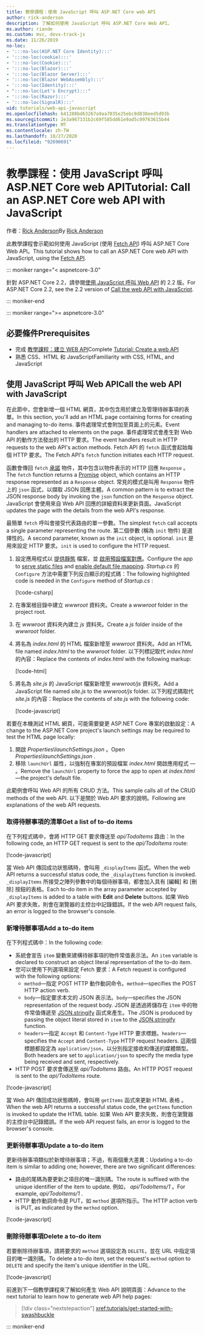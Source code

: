 ```yaml
---
title: 教學課程：使用 JavaScript 呼叫 ASP.NET Core web API
author: rick-anderson
description: 了解如何使用 JavaScript 呼叫 ASP.NET Core Web API。
ms.author: riande
ms.custom: mvc, devx-track-js
ms.date: 11/26/2019
no-loc:
- ':::no-loc(ASP.NET Core Identity):::'
- ':::no-loc(cookie):::'
- ':::no-loc(Cookie):::'
- ':::no-loc(Blazor):::'
- ':::no-loc(Blazor Server):::'
- ':::no-loc(Blazor WebAssembly):::'
- ':::no-loc(Identity):::'
- ":::no-loc(Let's Encrypt):::"
- ':::no-loc(Razor):::'
- ':::no-loc(SignalR):::'
uid: tutorials/web-api-javascript
ms.openlocfilehash: b41288bd63267a9aa7035e25ebc8d838eed5d93b
ms.sourcegitcommit: 2e3a967331b2c69f585dd61e9ad5c09763615b44
ms.translationtype: MT
ms.contentlocale: zh-TW
ms.lasthandoff: 10/27/2020
ms.locfileid: "92690691"
---
```

# <a name="tutorial-call-an-aspnet-core-web-api-with-javascript"></a><span data-ttu-id="319a1-103">教學課程：使用 JavaScript 呼叫 ASP.NET Core web API</span><span class="sxs-lookup"><span data-stu-id="319a1-103">Tutorial: Call an ASP.NET Core web API with JavaScript</span></span>

<span data-ttu-id="319a1-104">作者：[Rick Anderson](https://twitter.com/RickAndMSFT)</span><span class="sxs-lookup"><span data-stu-id="319a1-104">By [Rick Anderson](https://twitter.com/RickAndMSFT)</span></span>

<span data-ttu-id="319a1-105">此教學課程會示範如何使用 JavaScript (使用 [Fetch API](https://developer.mozilla.org/docs/Web/API/Fetch_API)) 呼叫 ASP.NET Core Web API。</span><span class="sxs-lookup"><span data-stu-id="319a1-105">This tutorial shows how to call an ASP.NET Core web API with JavaScript, using the [Fetch API](https://developer.mozilla.org/docs/Web/API/Fetch_API).</span></span>

::: moniker range="< aspnetcore-3.0"

<span data-ttu-id="319a1-106">針對 ASP.NET Core 2.2，請參閱[使用 JavaScript 呼叫 Web API](xref:tutorials/first-web-api#call-the-web-api-with-javascript) 的 2.2 版。</span><span class="sxs-lookup"><span data-stu-id="319a1-106">For ASP.NET Core 2.2, see the 2.2 version of [Call the web API with JavaScript](xref:tutorials/first-web-api#call-the-web-api-with-javascript).</span></span>

::: moniker-end

::: moniker range=">= aspnetcore-3.0"

## <a name="prerequisites"></a><span data-ttu-id="319a1-107">必要條件</span><span class="sxs-lookup"><span data-stu-id="319a1-107">Prerequisites</span></span>

* <span data-ttu-id="319a1-108">完成 [教學課程：建立 WEB API](xref:tutorials/first-web-api)</span><span class="sxs-lookup"><span data-stu-id="319a1-108">Complete [Tutorial: Create a web API](xref:tutorials/first-web-api)</span></span>
* <span data-ttu-id="319a1-109">熟悉 CSS、HTML 和 JavaScript</span><span class="sxs-lookup"><span data-stu-id="319a1-109">Familiarity with CSS, HTML, and JavaScript</span></span>

## <a name="call-the-web-api-with-javascript"></a><span data-ttu-id="319a1-110">使用 JavaScript 呼叫 Web API</span><span class="sxs-lookup"><span data-stu-id="319a1-110">Call the web API with JavaScript</span></span>

<span data-ttu-id="319a1-111">在此節中，您會新增一個 HTML 網頁，其中包含用於建立及管理待辦事項的表單。</span><span class="sxs-lookup"><span data-stu-id="319a1-111">In this section, you'll add an HTML page containing forms for creating and managing to-do items.</span></span> <span data-ttu-id="319a1-112">事件處理常式會附加至頁面上的元素。</span><span class="sxs-lookup"><span data-stu-id="319a1-112">Event handlers are attached to elements on the page.</span></span> <span data-ttu-id="319a1-113">事件處理常式會產生對 Web API 的動作方法發出的 HTTP 要求。</span><span class="sxs-lookup"><span data-stu-id="319a1-113">The event handlers result in HTTP requests to the web API's action methods.</span></span> <span data-ttu-id="319a1-114">Fetch API 的 `fetch` 函式會起始每個 HTTP 要求。</span><span class="sxs-lookup"><span data-stu-id="319a1-114">The Fetch API's `fetch` function initiates each HTTP request.</span></span>

<span data-ttu-id="319a1-115">函數會傳回 `fetch` [承諾](https://developer.mozilla.org/docs/Web/JavaScript/Reference/Global_Objects/Promise) 物件，其中包含以物件表示的 HTTP 回應 `Response` 。</span><span class="sxs-lookup"><span data-stu-id="319a1-115">The `fetch` function returns a [Promise](https://developer.mozilla.org/docs/Web/JavaScript/Reference/Global_Objects/Promise) object, which contains an HTTP response represented as a `Response` object.</span></span> <span data-ttu-id="319a1-116">常見的模式是叫用 `Response` 物件上的 `json` 函式，以擷取 JSON 回應主體。</span><span class="sxs-lookup"><span data-stu-id="319a1-116">A common pattern is to extract the JSON response body by invoking the `json` function on the `Response` object.</span></span> <span data-ttu-id="319a1-117">JavaScript 會使用來自 Web API 回應的詳細資料來更新頁面。</span><span class="sxs-lookup"><span data-stu-id="319a1-117">JavaScript updates the page with the details from the web API's response.</span></span>

<span data-ttu-id="319a1-118">最簡單 `fetch` 呼叫會接受代表路由的單一參數。</span><span class="sxs-lookup"><span data-stu-id="319a1-118">The simplest `fetch` call accepts a single parameter representing the route.</span></span> <span data-ttu-id="319a1-119">第二個參數 (稱為 `init` 物件) 是選擇性的。</span><span class="sxs-lookup"><span data-stu-id="319a1-119">A second parameter, known as the `init` object, is optional.</span></span> <span data-ttu-id="319a1-120">`init` 是用來設定 HTTP 要求。</span><span class="sxs-lookup"><span data-stu-id="319a1-120">`init` is used to configure the HTTP request.</span></span>

1. <span data-ttu-id="319a1-121">設定應用程式以 [提供靜態](/dotnet/api/microsoft.aspnetcore.builder.staticfileextensions.usestaticfiles#Microsoft_AspNetCore_Builder_StaticFileExtensions_UseStaticFiles_Microsoft_AspNetCore_Builder_IApplicationBuilder_) 檔案，並 [啟用預設檔案對應](/dotnet/api/microsoft.aspnetcore.builder.defaultfilesextensions.usedefaultfiles#Microsoft_AspNetCore_Builder_DefaultFilesExtensions_UseDefaultFiles_Microsoft_AspNetCore_Builder_IApplicationBuilder_)。</span><span class="sxs-lookup"><span data-stu-id="319a1-121">Configure the app to [serve static files](/dotnet/api/microsoft.aspnetcore.builder.staticfileextensions.usestaticfiles#Microsoft_AspNetCore_Builder_StaticFileExtensions_UseStaticFiles_Microsoft_AspNetCore_Builder_IApplicationBuilder_) and [enable default file mapping](/dotnet/api/microsoft.aspnetcore.builder.defaultfilesextensions.usedefaultfiles#Microsoft_AspNetCore_Builder_DefaultFilesExtensions_UseDefaultFiles_Microsoft_AspNetCore_Builder_IApplicationBuilder_).</span></span> <span data-ttu-id="319a1-122">*Startup.cs* 的 `Configure` 方法中需要下列反白顯示的程式碼：</span><span class="sxs-lookup"><span data-stu-id="319a1-122">The following highlighted code is needed in the `Configure` method of *Startup.cs* :</span></span>

    [!code-csharp[](first-web-api/samples/3.0/TodoApi/StartupJavaScript.cs?highlight=8-9&name=snippet_configure)]

1. <span data-ttu-id="319a1-123">在專案根目錄中建立 *wwwroot* 資料夾。</span><span class="sxs-lookup"><span data-stu-id="319a1-123">Create a *wwwroot* folder in the project root.</span></span>

1. <span data-ttu-id="319a1-124">在 *wwwroot* 資料夾內建立 *js* 資料夾。</span><span class="sxs-lookup"><span data-stu-id="319a1-124">Create a *js* folder inside of the *wwwroot* folder.</span></span>

1. <span data-ttu-id="319a1-125">將名為 *index.html* 的 HTML 檔案新增至 *wwwroot* 資料夾。</span><span class="sxs-lookup"><span data-stu-id="319a1-125">Add an HTML file named *index.html* to the *wwwroot* folder.</span></span> <span data-ttu-id="319a1-126">以下列標記取代 *index.html* 的內容：</span><span class="sxs-lookup"><span data-stu-id="319a1-126">Replace the contents of *index.html* with the following markup:</span></span>

    [!code-html[](first-web-api/samples/3.0/TodoApi/wwwroot/index.html)]

1. <span data-ttu-id="319a1-127">將名為 *site.js* 的 JavaScript 檔案新增至 *wwwroot/js* 資料夾。</span><span class="sxs-lookup"><span data-stu-id="319a1-127">Add a JavaScript file named *site.js* to the *wwwroot/js* folder.</span></span> <span data-ttu-id="319a1-128">以下列程式碼取代 *site.js* 的內容：</span><span class="sxs-lookup"><span data-stu-id="319a1-128">Replace the contents of *site.js* with the following code:</span></span>

    [!code-javascript[](first-web-api/samples/3.0/TodoApi/wwwroot/js/site.js?name=snippet_SiteJs)]

<span data-ttu-id="319a1-129">若要在本機測試 HTML 網頁，可能需要變更 ASP.NET Core 專案的啟動設定：</span><span class="sxs-lookup"><span data-stu-id="319a1-129">A change to the ASP.NET Core project's launch settings may be required to test the HTML page locally:</span></span>

1. <span data-ttu-id="319a1-130">開啟 *Properties\launchSettings.json* 。</span><span class="sxs-lookup"><span data-stu-id="319a1-130">Open *Properties\launchSettings.json* .</span></span>
1. <span data-ttu-id="319a1-131">移除 `launchUrl` 屬性，以強制在專案的預設檔案 *index.html* 開啟應用程式 &mdash; 。</span><span class="sxs-lookup"><span data-stu-id="319a1-131">Remove the `launchUrl` property to force the app to open at *index.html*&mdash;the project's default file.</span></span>

<span data-ttu-id="319a1-132">此範例會呼叫 Web API 的所有 CRUD 方法。</span><span class="sxs-lookup"><span data-stu-id="319a1-132">This sample calls all of the CRUD methods of the web API.</span></span> <span data-ttu-id="319a1-133">以下是關於 Web API 要求的說明。</span><span class="sxs-lookup"><span data-stu-id="319a1-133">Following are explanations of the web API requests.</span></span>

### <a name="get-a-list-of-to-do-items"></a><span data-ttu-id="319a1-134">取得待辦事項的清單</span><span class="sxs-lookup"><span data-stu-id="319a1-134">Get a list of to-do items</span></span>

<span data-ttu-id="319a1-135">在下列程式碼中，會將 HTTP GET 要求傳送至 *api/TodoItems* 路由：</span><span class="sxs-lookup"><span data-stu-id="319a1-135">In the following code, an HTTP GET request is sent to the *api/TodoItems* route:</span></span>

[!code-javascript[](first-web-api/samples/3.0/TodoApi/wwwroot/js/site.js?name=snippet_GetItems)]

<span data-ttu-id="319a1-136">當 Web API 傳回成功狀態碼時，會叫用 `_displayItems` 函式。</span><span class="sxs-lookup"><span data-stu-id="319a1-136">When the web API returns a successful status code, the `_displayItems` function is invoked.</span></span> <span data-ttu-id="319a1-137">`_displayItems` 所接受之陣列參數中的每個待辦事項，都會加入具有 [編輯]  和 [刪除]  按鈕的表格。</span><span class="sxs-lookup"><span data-stu-id="319a1-137">Each to-do item in the array parameter accepted by `_displayItems` is added to a table with **Edit** and **Delete** buttons.</span></span> <span data-ttu-id="319a1-138">如果 Web API 要求失敗，則會在瀏覽器的主控台中記錄錯誤。</span><span class="sxs-lookup"><span data-stu-id="319a1-138">If the web API request fails, an error is logged to the browser's console.</span></span>

### <a name="add-a-to-do-item"></a><span data-ttu-id="319a1-139">新增待辦事項</span><span class="sxs-lookup"><span data-stu-id="319a1-139">Add a to-do item</span></span>

<span data-ttu-id="319a1-140">在下列程式碼中：</span><span class="sxs-lookup"><span data-stu-id="319a1-140">In the following code:</span></span>

* <span data-ttu-id="319a1-141">系統會宣告 `item` 變數來建構待辦事項的物件常值表示法。</span><span class="sxs-lookup"><span data-stu-id="319a1-141">An `item` variable is declared to construct an object literal representation of the to-do item.</span></span>
* <span data-ttu-id="319a1-142">您可以使用下列選項來設定 Fetch 要求：</span><span class="sxs-lookup"><span data-stu-id="319a1-142">A Fetch request is configured with the following options:</span></span>
  * <span data-ttu-id="319a1-143">`method`&mdash;指定 POST HTTP 動作動詞命令。</span><span class="sxs-lookup"><span data-stu-id="319a1-143">`method`&mdash;specifies the POST HTTP action verb.</span></span>
  * <span data-ttu-id="319a1-144">`body`&mdash;指定要求本文的 JSON 表示法。</span><span class="sxs-lookup"><span data-stu-id="319a1-144">`body`&mdash;specifies the JSON representation of the request body.</span></span> <span data-ttu-id="319a1-145">JSON 是透過將儲存在 `item` 中的物件常值傳遞至 [JSON.stringify](https://developer.mozilla.org/docs/Web/JavaScript/Reference/Global_Objects/JSON/stringify) 函式來產生。</span><span class="sxs-lookup"><span data-stu-id="319a1-145">The JSON is produced by passing the object literal stored in `item` to the [JSON.stringify](https://developer.mozilla.org/docs/Web/JavaScript/Reference/Global_Objects/JSON/stringify) function.</span></span>
  * <span data-ttu-id="319a1-146">`headers`&mdash;指定 `Accept` 和 `Content-Type` HTTP 要求標題。</span><span class="sxs-lookup"><span data-stu-id="319a1-146">`headers`&mdash;specifies the `Accept` and `Content-Type` HTTP request headers.</span></span> <span data-ttu-id="319a1-147">這兩個標題都設定為 `application/json`，以分別指定接收和傳送的媒體類型。</span><span class="sxs-lookup"><span data-stu-id="319a1-147">Both headers are set to `application/json` to specify the media type being received and sent, respectively.</span></span>
* <span data-ttu-id="319a1-148">HTTP POST 要求會傳送至 *api/TodoItems* 路由。</span><span class="sxs-lookup"><span data-stu-id="319a1-148">An HTTP POST request is sent to the *api/TodoItems* route.</span></span>

[!code-javascript[](first-web-api/samples/3.0/TodoApi/wwwroot/js/site.js?name=snippet_AddItem)]

<span data-ttu-id="319a1-149">當 Web API 傳回成功狀態碼時，會叫用 `getItems` 函式來更新 HTML 表格 。</span><span class="sxs-lookup"><span data-stu-id="319a1-149">When the web API returns a successful status code, the `getItems` function is invoked to update the HTML table.</span></span> <span data-ttu-id="319a1-150">如果 Web API 要求失敗，則會在瀏覽器的主控台中記錄錯誤。</span><span class="sxs-lookup"><span data-stu-id="319a1-150">If the web API request fails, an error is logged to the browser's console.</span></span>

### <a name="update-a-to-do-item"></a><span data-ttu-id="319a1-151">更新待辦事項</span><span class="sxs-lookup"><span data-stu-id="319a1-151">Update a to-do item</span></span>

<span data-ttu-id="319a1-152">更新待辦事項類似於新增待辦事項；不過，有兩個重大差異：</span><span class="sxs-lookup"><span data-stu-id="319a1-152">Updating a to-do item is similar to adding one; however, there are two significant differences:</span></span>

* <span data-ttu-id="319a1-153">路由的尾碼為要更新之項目的唯一識別碼。</span><span class="sxs-lookup"><span data-stu-id="319a1-153">The route is suffixed with the unique identifier of the item to update.</span></span> <span data-ttu-id="319a1-154">例如， *api/TodoItems/1* 。</span><span class="sxs-lookup"><span data-stu-id="319a1-154">For example, *api/TodoItems/1* .</span></span>
* <span data-ttu-id="319a1-155">HTTP 動作動詞命令是 PUT，如 `method` 選項所指示。</span><span class="sxs-lookup"><span data-stu-id="319a1-155">The HTTP action verb is PUT, as indicated by the `method` option.</span></span>

[!code-javascript[](first-web-api/samples/3.0/TodoApi/wwwroot/js/site.js?name=snippet_UpdateItem)]

### <a name="delete-a-to-do-item"></a><span data-ttu-id="319a1-156">刪除待辦事項</span><span class="sxs-lookup"><span data-stu-id="319a1-156">Delete a to-do item</span></span>

<span data-ttu-id="319a1-157">若要刪除待辦事項，請將要求的 `method` 選項設定為 `DELETE`，並在 URL 中指定項目的唯一識別碼。</span><span class="sxs-lookup"><span data-stu-id="319a1-157">To delete a to-do item, set the request's `method` option to `DELETE` and specify the item's unique identifier in the URL.</span></span>

[!code-javascript[](first-web-api/samples/3.0/TodoApi/wwwroot/js/site.js?name=snippet_DeleteItem)]

<span data-ttu-id="319a1-158">前進到下一個教學課程來了解如何產生 Web API 說明頁面：</span><span class="sxs-lookup"><span data-stu-id="319a1-158">Advance to the next tutorial to learn how to generate web API help pages:</span></span>

> [!div class="nextstepaction"]
> <xref:tutorials/get-started-with-swashbuckle>

::: moniker-end
